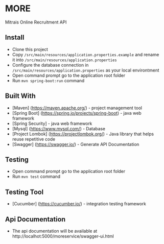 # MORE

Mitrais Online Recruitment API

## Install

- Clone this project
- Copy `/src/main/resources/application.properties.example` and rename it into `/src/main/resources/application.properties`
- Configure the database connection in `/src/main/resources/application.properties` as your local environtment
- Open command prompt go to the application root folder
- Run `mvn spring-boot:run` command

## Built With

* [Maven] (https://maven.apache.org/) - project management tool
* [Spring Boot] (https://spring.io/projects/spring-boot) - java web framework
* [Spring Security] - java web framework
* [Mysql] (https://www.mysql.com/) - Database
* [Project Lombok] (https://projectlombok.org/) - Java library that helps reuse repetitive code
* [Swagger] (https://swagger.io/) - Generate API Documentation

## Testing
- Open command prompt go to the application root folder
- Run `mvn test` command

## Testing Tool
* [Cucumber] (https://cucumber.io/) - integration testing framework

## Api Documentation
 - The api documentation will be available at http://localhot:5000/moreservice/swagger-ui.html